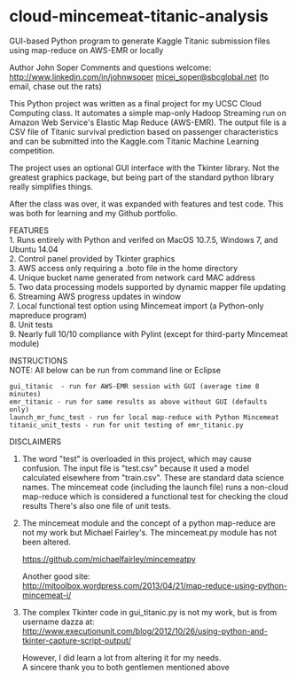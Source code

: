 # cloud-mincemeat-titanic-analysis
GUI-based Python program to generate Kaggle Titanic submission files using map-reduce on AWS-EMR or locally  

 Author John Soper
  Comments and questions welcome:  
      http://www.linkedin.com/in/johnwsoper
      micej_soper@sbcglobal.net (to email, chase out the rats)


  This Python project was written as a final project for my UCSC Cloud Computing class.
  It automates a simple map-only Hadoop Streaming run on Amazon Web Service's 
  Elastic Map Reduce (AWS-EMR).  The output file is a CSV file of Titanic survival
  prediction based on passenger characteristics and can be submitted into the 
  Kaggle.com Titanic Machine Learning competition.
  
  The project uses an optional GUI interface with the Tkinter library.  Not 
  the greatest graphics package, but being part of the standard python library
  really simplifies things.
  
  After the class was over, it was expanded with features and test code.  This was 
  both for learning and my Github portfolio.
  
FEATURES  
    1.  Runs entirely with Python and verifed on MacOS 10.7.5, Windows 7, 
        and Ubuntu 14.04  
    2.  Control panel provided by Tkinter graphics  
    3.  AWS access only requiring a .boto file in the home directory  
    4.  Unique bucket name generated from network card MAC address  
    5.  Two data processing models supported by dynamic mapper file updating  
    6.  Streaming AWS progress updates in window  
    7.  Local functional test option using Mincemeat import (a Python-only 
        mapreduce program)  
    8.  Unit tests  
    9.  Nearly full 10/10 compliance with Pylint (except for third-party Mincemeat
        module)   
    
INSTRUCTIONS   
    NOTE: All below can be run from command line or Eclipse
    
    gui_titanic  - run for AWS-EMR session with GUI (average time 8 minutes)  
    emr_titanic - run for same results as above without GUI (defaults only)  
    launch_mr_func_test - run for local map-reduce with Python Mincemeat  
    titanic_unit_tests - run for unit testing of emr_titanic.py  
    
  
DISCLAIMERS  
1.  The word "test" is overloaded in this project, which may cause confusion.
    The input file is "test.csv" because it used a model calculated elsewhere from
    "train.csv".  These are standard data science names.  The mincemeat code (including the launch file) runs a non-cloud map-reduce
    which is considered a functional test for checking the cloud results
    There's also one file of unit tests.  
 
2.  The mincemeat module and the concept of a python map-reduce are not my
    work but Michael Fairley's.  The mincemeat.py module has not been altered.  
    
    https://github.com/michaelfairley/mincemeatpy  
    
    Another good site:  
    http://mjtoolbox.wordpress.com/2013/04/21/map-reduce-using-python-mincemeat-i/  
      
3.  The complex Tkinter code in gui_titanic.py is not my work, but is from  
    username dazza at:  
    http://www.executionunit.com/blog/2012/10/26/using-python-and-tkinter-capture-script-output/  
   
    However, I did learn a lot from altering it for my needs.    
    A sincere thank you to both gentlemen mentioned above  

